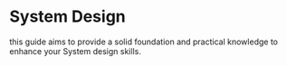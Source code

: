 # System Design 
this guide aims to provide a solid foundation and practical knowledge to enhance your System design skills.
